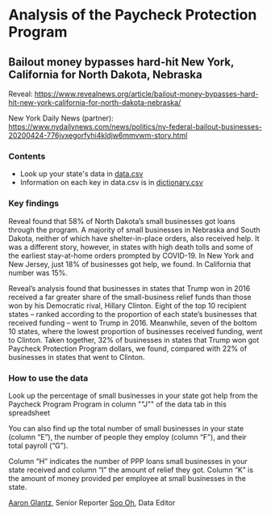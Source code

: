 # Analysis of the Paycheck Protection Program 
## Bailout money bypasses hard-hit New York, California for North Dakota, Nebraska

Reveal: https://www.revealnews.org/article/bailout-money-bypasses-hard-hit-new-york-california-for-north-dakota-nebraska/

New York Daily News (partner): https://www.nydailynews.com/news/politics/ny-federal-bailout-businesses-20200424-776jvxegorfyhi4kldjw6mmvwm-story.html


### Contents
- Look up your state's data in [data.csv](data.csv) 
- Information on each key in data.csv is in [dictionary.csv](dictionary.csv)


### Key findings

Reveal found that 58% of North Dakota’s small businesses got loans through the program. A majority of small businesses in Nebraska and South Dakota, neither of which have shelter-in-place orders, also received help. It was a different story, however, in states with high death tolls and some of the earliest stay-at-home orders prompted by COVID-19. In New York and New Jersey, just 18% of businesses got help, we found. In California that number was 15%.

Reveal’s analysis found that businesses in states that Trump won in 2016 received a far greater share of the small-business relief funds than those won by his Democratic rival, Hillary Clinton. Eight of the top 10 recipient states – ranked according to the proportion of each state’s businesses that received funding – went to Trump in 2016. Meanwhile, seven of the bottom 10 states, where the lowest proportion of businesses received funding, went to Clinton. Taken together, 32% of businesses in states that Trump won got Paycheck Protection Program dollars, we found, compared with 22% of businesses in states that went to Clinton.


### How to use the data

Look up the percentage of small businesses in your state got help from the Paycheck Program Program in column ""J"" of the data tab in this spreadsheet

You can also find up the total number of small businesses in your state (column “E”), the number of people they employ (column “F”), and their total payroll (“G”). 

Column “H” indicates the number of PPP loans small businesses in your state received and column “I” the amount of relief they got. Column “K” is the amount of money provided per employee at small businesses in the state.


[Aaron Glantz](mailto:aglantz@revealnews.org), Senior Reporter
[Soo Oh](mailto:soh@revealnews.org), Data Editor
